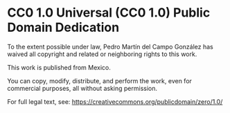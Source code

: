 # CC0 1.0 Universal (CC0 1.0) Public Domain Dedication

To the extent possible under law, Pedro Martín del Campo González has waived all copyright and related or neighboring rights to this work.

This work is published from Mexico.

You can copy, modify, distribute, and perform the work, even for commercial purposes, all without asking permission.

For full legal text, see: <https://creativecommons.org/publicdomain/zero/1.0/>
